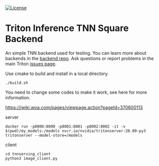 

[![License](https://img.shields.io/badge/License-BSD3-lightgrey.svg)](https://opensource.org/licenses/BSD-3-Clause)

# Triton Inference TNN Square Backend

An simple TNN backend used for testing. You can learn more about
backends in the [backend repo](https://github.com/triton-inference-server/backend). Ask questions or report problems in the main Triton [issues page](https://github.com/triton-inference-server/server/issues).

Use cmake to build and install in a local directory.

```
./build.sh
```

You need to change some codes to make it work, see here for more information.

https://iwiki.woa.com/pages/viewpage.action?pageId=370600113



server
```
docker run -p8000:8000 -p8001:8001 -p8002:8002 -it -v $(pwd)/my_models:/models nvcr.io/nvidia/tritonserver:20.09-py3 tritonserver --model-store=/models
```

client
```
cd tnnserving_client
python3 image_client.py
```